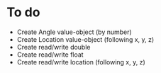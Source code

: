 # To do

- Create Angle value-object (by number)
- Create Location value-object (following x, y, z)
- Create read/write double
- Create read/write float
- Create read/write location (following x, y, z)
